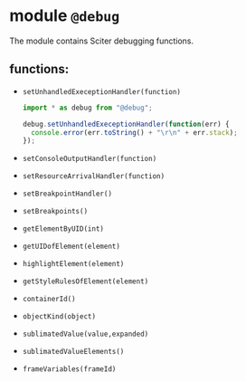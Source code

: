 # module `@debug`

The module contains Sciter debugging functions.

## functions:

* `setUnhandledExeceptionHandler(function)`

  ```js
  import * as debug from "@debug";

  debug.setUnhandledExeceptionHandler(function(err) {
    console.error(err.toString() + "\r\n" + err.stack);
  });
  ```

* `setConsoleOutputHandler(function)`
* `setResourceArrivalHandler(function)`
* `setBreakpointHandler()`
* `setBreakpoints()`
* `getElementByUID(int)`
* `getUIDofElement(element)`
* `highlightElement(element)`
* `getStyleRulesOfElement(element)`
* `containerId()`
* `objectKind(object)`
* `sublimatedValue(value,expanded)`
* `sublimatedValueElements()`
* `frameVariables(frameId)`

